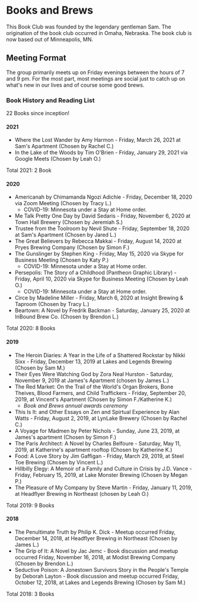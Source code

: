 # Books and Brews
This Book Club was founded by the legendary gentleman Sam. The origination of the book club occurred in Omaha, Nebraska. The book club is now based out of Minneapolis, MN.

## Meeting Format
The group primarily meets up on Friday evenings between the hours of 7 and 9 pm. For the most part, most meetings are social just to catch up on what's new in our lives and of course some good brews.

### Book History and Reading List
22 Books since inception!

#### 2021
* Where the Lost Wander by Amy Harmon - Friday, March 26, 2021 at Sam's Apartment (Chosen by Rachel C.)
* In the Lake of the Woods by Tim O'Brien - Friday, January 29, 2021 via Google Meets (Chosen by Leah O.)

Total 2021: 2 Book

#### 2020
* Americanah by Chimamanda Ngozi Adichie - Friday, December 18, 2020 via Zoom Meeting (Chosen by Tracy L.)
  * COVID-19: Minnesota under a Stay at Home order.
* Me Talk Pretty One Day by David Sedaris - Friday, November 6, 2020 at Town Hall Brewery (Chosen by Jeremiah S.)
* Trustee from the Toolroom by Nevil Shute - Friday, September 18, 2020 at Sam's Apartment (Chosen by Jared L.)
* The Great Believers by Rebecca Makkai - Friday, August 14, 2020 at Pryes Brewing Company (Chosen by Simon F.)
* The Gunslinger by Stephen King - Friday, May 15, 2020 via Skype for Business Meeting (Chosen by Katy P.)
  * COVID-19: Minnesota under a Stay at Home order.
* Persepolis: The Story of a Childhood (Pantheon Graphic Library) - Friday, April 10, 2020 via Skype for Business Meeting (Chosen by Leah O.)
  * COVID-19: Minnesota under a Stay at Home order.
* Circe by Madeline Miller - Friday, March 6, 2020 at Insight Brewing & Taproom (Chosen by Tracy L.)
* Beartown: A Novel by Fredrik Backman - Saturday, January 25, 2020 at InBound Brew Co. (Chosen by Brendon L.)

Total 2020: 8 Books

#### 2019
* The Heroin Diaries: A Year in the Life of a Shattered Rockstar by Nikki Sixx - Friday, December 13, 2019 at Lakes and Legends Brewing (Chosen by Sam M.)
* Their Eyes Were Watching God by Zora Neal Hurston - Saturday, November 9, 2019 at James's Apartment (chosen by James L.)
* The Red Market: On the Trail of the World's Organ Brokers, Bone Theives, Blood Farmers, and Child Traffickers - Friday, September 20, 2019, at Vincent's Apartment (Chosen by Simon F./Katherine K.)
  * _Book and Brews annual awards ceremony_
* This Is It: and Other Essays on Zen and Spirtual Experience by Alan Watts - Friday, August 2, 2019, at LynLake Brewery (Chosen by Rachel C.)
* A Voyage for Madmen by Peter Nichols - Sunday, June 23, 2019, at James's apartment (Chosen by Simon F.)
* The Paris Architect: A Novel by Charles Belfoure - Saturday, May 11, 2019, at Katherine's apartment rooftop (Chosen by Katherine K.)
* Food: A Love Story by Jim Gaffigan - Friday, March 29, 2019, at Steel Toe Brewing (Chosen by Vincent L.)
* Hillbilly Elegy: A Memoir of a Family and Culture in Crisis by J.D. Vance - Friday, February 15, 2019, at Lake Monster Brewing (Chosen by Megan P.)
* The Pleasure of My Company by Steve Martin - Friday, January 11, 2019, at Headflyer Brewing in Northeast (chosen by Leah O.)

Total 2019: 9 Books

#### 2018
* The Penultimate Truth by Philip K. Dick - Meetup occurred Friday, December 14, 2018, at Headflyer Brewing in Northeast (Chosen by James L.)
* The Grip of It: A Novel by Jac Jemc - Book discussion and meetup occurred Friday, November 16, 2018, at Modist Brewing Company (Chosen by Brendon L.)
* Seductive Poison: A Jonestown Survivors Story in the People's Temple by Deborah Layton - Book discussion and meetup occurred Friday, October 12, 2018, at Lakes and Legends Brewing (Chosen by Sam M.)

Total 2018: 3 Books
